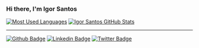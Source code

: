 ### Hi there, I'm Igor Santos

[![Most Used Languages](https://github-readme-stats.vercel.app/api/top-langs/?username=IgorSantos17&layout=compact&theme=nord)](https://github.com/IgorSantos17)
[![Igor Santos GitHub Stats](https://github-readme-stats.vercel.app/api?username=IgorSantos17&hide=contribs&line_height=24&custom_title=Igor%20Santos's%20GitHub%20Stats&count_private=true&include_all_commits=true&show_icons=true&theme=nord)](https://github.com/IgorSantos17)
<hr>

[![Github Badge](https://img.shields.io/badge/-Github-000?style=flat-square&logo=Github&logoColor=white&link=https://github.com/IgorSantos17)](https://github.com/IgorSantos17/)
[![Linkedin Badge](https://img.shields.io/badge/-LinkedIn-blue?style=flat-square&logo=Linkedin&logoColor=white&link=https://www.linkedin.com/in/igorsantoos/)](https://www.linkedin.com/in/igorsantoos/)
[![Twitter Badge](https://img.shields.io/badge/-Twitter-1ca0f1?style=flat-square&labelColor=1ca0f1&logo=twitter&logoColor=white&link=https://twitter.com/IgorSantoos17)](https://twitter.com/IgorSantoos17)
